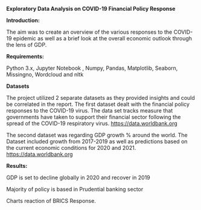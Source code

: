 **Exploratory Data Analysis on COVID-19 Financial Policy Response**

**Introduction:**

The aim was to create an overview of the various responses to the
COVID-19 epidemic as well as a brief look at the overall economic
outlook through the lens of GDP.

**Requirements:**

Python 3.x, Jupyter Notebook , Numpy, Pandas, Matplotlib, Seaborn,
Missingno, Wordcloud and nltk

**Datasets**

The project utilized 2 separate datasets as they provided insights and
could be correlated in the report. The first dataset dealt with the
financial policy responses to the COVID-19 virus. The data set tracks
measure that governments have taken to support their financial sector
following the spread of the COVID-19 respiratory virus.
<https://data.worldbank.org>

The second dataset was regarding GDP growth % around the world. The
Dataset included growth from 2017-2019 as well as predictions based on
the current economic conditions for 2020 and 2021.
<https://data.worldbank.org>

**Results:**

GDP is set to decline globally in 2020 and recover in 2019

Majority of policy is based in Prudential banking sector

Charts reaction of BRICS Response.
